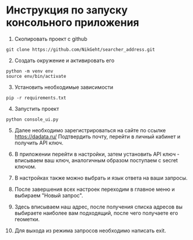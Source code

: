 # Инструкция по запуску консольного приложения
1. Скопировать проект с github
```
git clone https://github.com/NikGeht/searcher_address.git
```

2. Создать окружение и активировать его
```
python -m venv env
source env/bin/activate
```
3. Установить необходимые зависимости
```
pip -r requirements.txt
```
4. Запустить проект
```
python console_ui.py
```
5. Далее необходимо зарегистрироваться на сайте по ссылке
https://dadata.ru/
Подтвердить почту, перейти в личный кабинет и получить API ключ.

6. В приложении перейти в настройки, затем установить API ключ - вписываем ваш ключ, аналогичным образом поступаем с secret ключом.

7. В настройках также можно выбрать и язык ответа на ваши запросы.

8. После завершения всех настроек переходим в главное меню и выбираем "Новый запрос".

9. Здесь вписываем наш адрес, после получения списка адресов вы выбираете наиболее вам подходящий, после чего получаете его геометки.

10. Для выхода из режима запросов необходимо написать exit.
